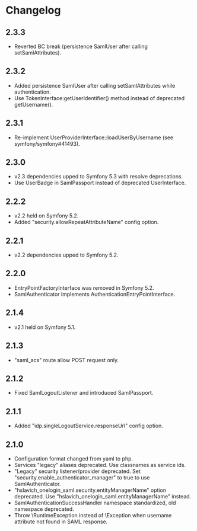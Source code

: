 # Changelog

## 2.3.3

 * Reverted BC break (persistence SamlUser after calling setSamlAttributes).

## 2.3.2

 * Added persistence SamlUser after calling setSamlAttributes while authentication.
 * Use TokenInterface:getUserIdentifier() method instead of deprecated getUsername().

## 2.3.1

 * Re-implement UserProviderInterface::loadUserByUsername (see symfony/symfony#41493).

## 2.3.0

 * v2.3 dependencies upped to Symfony 5.3 with resolve deprecations.
 * Use UserBadge in SamlPassport instead of deprecated UserInterface.

## 2.2.2

 * v2.2 held on Symfony 5.2.
 * Added "security.allowRepeatAttributeName" config option.

## 2.2.1

 * v2.2 dependencies upped to Symfony 5.2.

## 2.2.0

 * EntryPointFactoryInterface was removed in Symfony 5.2.
 * SamlAuthenticator implements AuthenticationEntryPointInterface.

## 2.1.4

 * v2.1 held on Symfony 5.1.

## 2.1.3

 * "saml_acs" route allow POST request only.

## 2.1.2

 * Fixed SamlLogoutListener and introduced SamlPassport.

## 2.1.1

 * Added "idp.singleLogoutService.responseUrl" config option.

## 2.1.0

 * Configuration format changed from yaml to php.
 * Services "legacy" aliases deprecated. Use classnames as service ids.
 * "Legacy" security listener/provider deprecated. Set "security.enable_authenticator_manager" to true to use SamlAuthenticator.
 * "hslavich_onelogin_saml.security.entityManagerName" option deprecated. Use "hslavich_onelogin_saml.entityManagerName" instead.
 * SamlAuthenticationSuccessHandler namespace standardized, old namespace deprecated.
 * Throw \RuntimeException instead of \Exception when username attribute not found in SAML response. 
